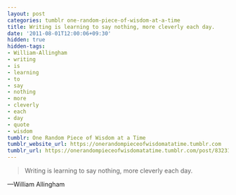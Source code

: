 ```yaml
---
layout: post
categories: tumblr one-random-piece-of-wisdom-at-a-time
title: Writing is learning to say nothing, more cleverly each day.
date: '2011-08-01T12:00:06+09:30'
hidden: true
hidden-tags:
- William-Allingham
- writing
- is
- learning
- to
- say
- nothing
- more
- cleverly
- each
- day
- quote
- wisdom
tumblr: One Random Piece of Wisdom at a Time
tumblr_website_url: https://onerandompieceofwisdomatatime.tumblr.com
tumblr_url: https://onerandompieceofwisdomatatime.tumblr.com/post/8323124131/writing-is-learning-to-say-nothing-more-cleverly
---
```

> Writing is learning to say nothing, more cleverly each day.

—William Allingham&nbsp;
